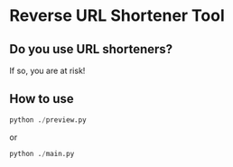 # Reverse URL Shortener Tool

## Do you use URL shorteners?

If so, you are at risk!

## How to use

```python
python ./preview.py
```

or 
```python
python ./main.py
```

